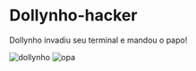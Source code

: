 # Dollynho-hacker
Dollynho invadiu seu terminal e mandou o papo!

![dollynho](https://user-images.githubusercontent.com/45929092/170541429-8c3cf52c-0b3b-457c-9ef5-d9fb18d62b01.gif)
![opa](https://user-images.githubusercontent.com/45929092/170541831-bddcdd66-0d48-41bb-a442-851c3a45edb2.gif)
